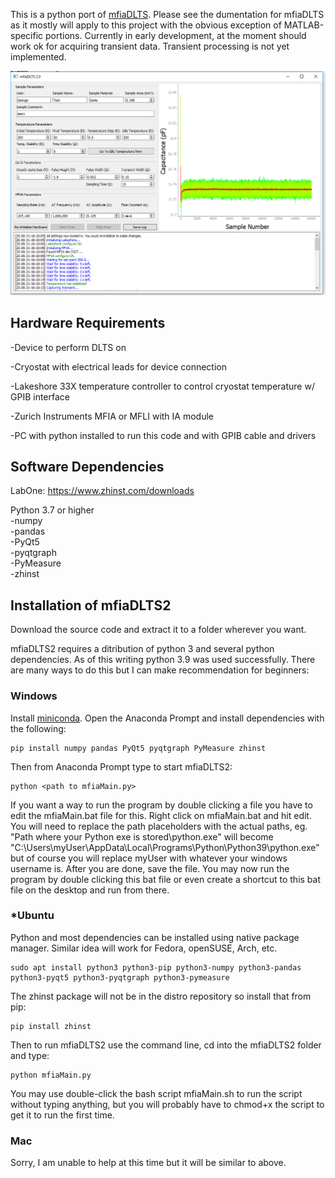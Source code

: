 This is a python port of [mfiaDLTS](https://github.com/nelsongt/mfiaDLTS). Please see the dumentation for mfiaDLTS as it mostly will apply to this project with the obvious exception of MATLAB-specific portions. Currently in early development, at the moment should work ok for acquiring transient data. Transient processing is not yet implemented.

![image](https://raw.githubusercontent.com/nelsongt/mfiaDLTS2/master/screenshot.png)
  
  
Hardware Requirements
------------

  -Device to perform DLTS on
  
  -Cryostat with electrical leads for device connection
  
  -Lakeshore 33X temperature controller to control cryostat temperature w/ GPIB interface
  
  -Zurich Instruments MFIA or MFLI with IA module
  
  -PC with python installed to run this code and with GPIB cable and drivers
  
  
Software Dependencies
------------

LabOne: https://www.zhinst.com/downloads
  
Python 3.7 or higher  
-numpy  
-pandas  
-PyQt5  
-pyqtgraph  
-PyMeasure  
-zhinst
  
  
Installation of mfiaDLTS2
------------

Download the source code and extract it to a folder wherever you want.

mfiaDLTS2 requires a ditribution of python 3 and several python dependencies. As of this writing python 3.9 was used successfully. There are many ways to do this but I can make recommendation for beginners:

### Windows

Install [miniconda](https://docs.conda.io/en/latest/miniconda.html). Open the Anaconda Prompt and install dependencies with the following:

    pip install numpy pandas PyQt5 pyqtgraph PyMeasure zhinst
  
Then from Anaconda Prompt type to start mfiaDLTS2:
  
    python <path to mfiaMain.py>
  
If you want a way to run the program by double clicking a file you have to edit the mfiaMain.bat file for this. Right click on mfiaMain.bat and hit edit. You will need to replace the path placeholders with the actual paths, eg. "Path where your Python exe is stored\python.exe" will become "C:\Users\myUser\AppData\Local\Programs\Python\Python39\python.exe" but of course you will replace myUser with whatever your windows username is. After you are done, save the file. You may now run the program by double clicking this bat file or even create a shortcut to this bat file on the desktop and run from there.
  

### \*Ubuntu

Python and most dependencies can be installed using native package manager. Similar idea will work for Fedora, openSUSE, Arch, etc.

    sudo apt install python3 python3-pip python3-numpy python3-pandas python3-pyqt5 python3-pyqtgraph python3-pymeasure
    
The zhinst package will not be in the distro repository so install that from pip:
    
    pip install zhinst
    
Then to run mfiaDLTS2 use the command line, cd into the mfiaDLTS2 folder and type:
    
    python mfiaMain.py
    
You may use double-click the bash script mfiaMain.sh to run the script without typing anything, but you will probably have to chmod+x the script to get it to run the first time.

### Mac

Sorry, I am unable to help at this time but it will be similar to above.
  


